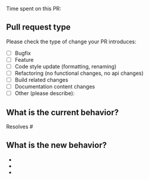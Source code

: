 <!--- Please provide a general summary of your changes in the title above -->

<!-- Give an estimate of the time you spent on this PR in terms of work days.
Did you spend 0.5 days on this PR or rather 2 days?  -->

Time spent on this PR:

## Pull request type

<!-- Please try to limit your pull request to one type,
submit multiple pull requests if needed. -->

Please check the type of change your PR introduces:

- [ ] Bugfix
- [ ] Feature
- [ ] Code style update (formatting, renaming)
- [ ] Refactoring (no functional changes, no api changes)
- [ ] Build related changes
- [ ] Documentation content changes
- [ ] Other (please describe):

## What is the current behavior?

<!-- Please describe the current behavior that you are modifying,
or link to a relevant issue. -->

Resolves #<Issue number>

## What is the new behavior?

<!-- Please describe the behavior or changes that are being added by this PR. -->

-
-
-
